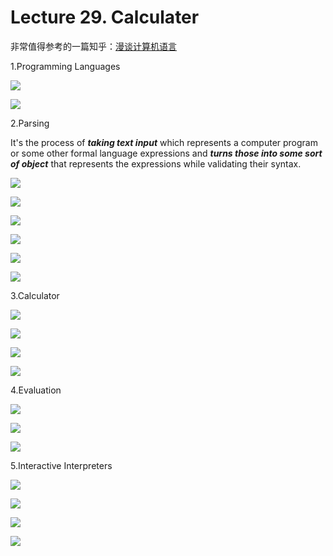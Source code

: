 # Lecture 29. Calculater

非常值得参考的一篇知乎：[漫谈计算机语言](https://zhuanlan.zhihu.com/p/35293341 "漫谈计算机语言")

1.Programming Languages

![](image/image_MYZ2uLwEXp.png)

![](image/image_TSrMTdb68L.png)

2.Parsing

It's the process of ***taking text input*** which represents a computer program or some other formal language expressions and ***turns those into some sort of object*** that represents the expressions while validating their syntax.

![](image/image_sLP_yhinzZ.png)

![](image/image_eATdhePuzY.png)

![](image/1678342157900_EeSqTuMahr.png)

![](image/1678342178858_j4pkSbb6hm.png)

![](image/image_IDjNsp3zYn.png)

![](image/image_N8VUUEjGLY.png)

3.Calculator

![](image/1678345022106_l5HR71BGwf.png)

![](image/image_7Ue8fpr1BN.png)

![](image/image_BVUJT4RlCh.png)

![](image/image_xh8xztYA8-.png)

4.Evaluation

![](image/image_S_7ZeeGt7O.png)

![](image/1678346149768_pjT3h70vzC.png)

![](image/image_gacL4uAcIj.png)

5.Interactive Interpreters

![](image/1678346465426_dVtyrEDNeM.png)

![](image/1678346546892_0zCPwjxMPz.png)

![](image/1678346747366_XI6sQno5iq.png)

![](image/1678346807112_O9rfvzMDTJ.png)
